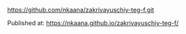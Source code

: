 https://github.com/nkaana/zakrivayuschiy-teg-f.git

Published at: https://nkaana.github.io/zakrivayuschiy-teg-f/
